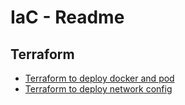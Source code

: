 # IaC - Readme

<!--
## Repo setup

https://github.com/scoulomb/myk8s/blob/master/Repo-mgmt/repo-mgmt.md#configure-local-user
--> 

## Terraform 

- [Terraform to deploy docker and pod](./terraform/README.md)
- [Terraform to deploy network config](terraform/README-terraform-infoblox-part1-basic.md)
